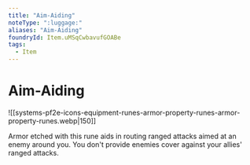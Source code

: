 ```yaml
---
title: "Aim-Aiding"
noteType: ":luggage:"
aliases: "Aim-Aiding"
foundryId: Item.uMSqCwbavufGOABe
tags:
  - Item
---
```


# Aim-Aiding
![[systems-pf2e-icons-equipment-runes-armor-property-runes-armor-property-runes.webp|150]]

Armor etched with this rune aids in routing ranged attacks aimed at an enemy around you. You don't provide enemies cover against your allies' ranged attacks.
